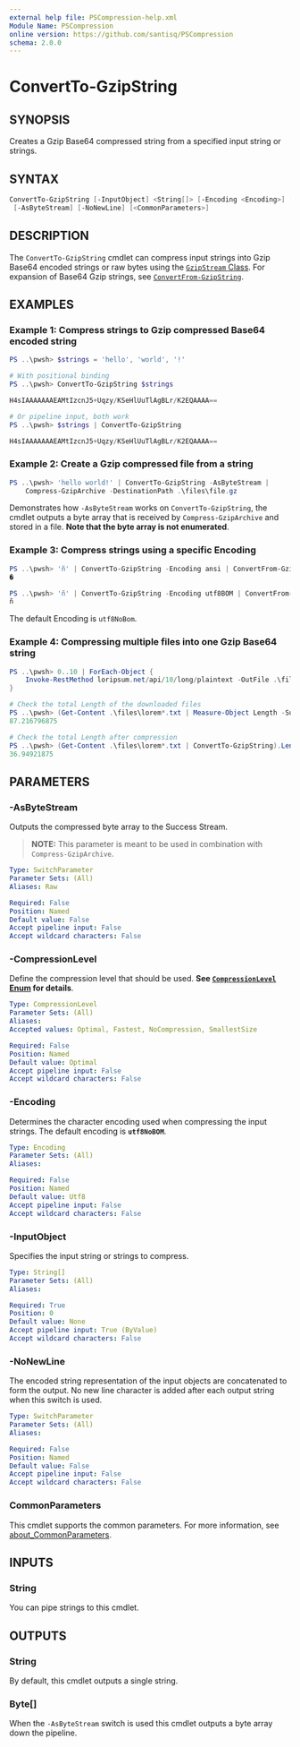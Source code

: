 ```yaml
---
external help file: PSCompression-help.xml
Module Name: PSCompression
online version: https://github.com/santisq/PSCompression
schema: 2.0.0
---
```


# ConvertTo-GzipString

## SYNOPSIS

Creates a Gzip Base64 compressed string from a specified input string or strings.

## SYNTAX

```powershell
ConvertTo-GzipString [-InputObject] <String[]> [-Encoding <Encoding>] [-CompressionLevel <CompressionLevel>]
 [-AsByteStream] [-NoNewLine] [<CommonParameters>]
```

## DESCRIPTION

The `ConvertTo-GzipString` cmdlet can compress input strings into Gzip Base64 encoded strings or raw bytes using the [`GzipStream` Class](https://learn.microsoft.com/en-us/dotnet/api/system.io.compression.gzipstream). For expansion of Base64 Gzip strings, see [`ConvertFrom-GzipString`](ConvertFrom-GzipString.md).

## EXAMPLES

### Example 1: Compress strings to Gzip compressed Base64 encoded string

```powershell
PS ..\pwsh> $strings = 'hello', 'world', '!'

# With positional binding
PS ..\pwsh> ConvertTo-GzipString $strings

H4sIAAAAAAAEAMtIzcnJ5+Uqzy/KSeHlUuTlAgBLr/K2EQAAAA==

# Or pipeline input, both work
PS ..\pwsh> $strings | ConvertTo-GzipString

H4sIAAAAAAAEAMtIzcnJ5+Uqzy/KSeHlUuTlAgBLr/K2EQAAAA==
```

### Example 2: Create a Gzip compressed file from a string

```powershell
PS ..\pwsh> 'hello world!' | ConvertTo-GzipString -AsByteStream |
    Compress-GzipArchive -DestinationPath .\files\file.gz
```

Demonstrates how `-AsByteStream` works on `ConvertTo-GzipString`, the cmdlet outputs a byte array that is received by `Compress-GzipArchive` and stored in a file. __Note that the byte array is not enumerated__.

### Example 3: Compress strings using a specific Encoding

```powershell
PS ..\pwsh> 'ñ' | ConvertTo-GzipString -Encoding ansi | ConvertFrom-GzipString
�

PS ..\pwsh> 'ñ' | ConvertTo-GzipString -Encoding utf8BOM | ConvertFrom-GzipString
ñ
```

The default Encoding is `utf8NoBom`.

### Example 4: Compressing multiple files into one Gzip Base64 string

```powershell
PS ..\pwsh> 0..10 | ForEach-Object {
    Invoke-RestMethod loripsum.net/api/10/long/plaintext -OutFile .\files\lorem$_.txt
}

# Check the total Length of the downloaded files
PS ..\pwsh> (Get-Content .\files\lorem*.txt | Measure-Object Length -Sum).Sum / 1kb
87.216796875

# Check the total Length after compression
PS ..\pwsh> (Get-Content .\files\lorem*.txt | ConvertTo-GzipString).Length / 1kb
36.94921875
```

## PARAMETERS

### -AsByteStream

Outputs the compressed byte array to the Success Stream.

> __NOTE:__ This parameter is meant to be used in combination with `Compress-GzipArchive`.

```yaml
Type: SwitchParameter
Parameter Sets: (All)
Aliases: Raw

Required: False
Position: Named
Default value: False
Accept pipeline input: False
Accept wildcard characters: False
```

### -CompressionLevel

Define the compression level that should be used.
__See [`CompressionLevel` Enum](https://learn.microsoft.com/en-us/dotnet/api/system.io.compression.compressionlevel) for details__.

```yaml
Type: CompressionLevel
Parameter Sets: (All)
Aliases:
Accepted values: Optimal, Fastest, NoCompression, SmallestSize

Required: False
Position: Named
Default value: Optimal
Accept pipeline input: False
Accept wildcard characters: False
```

### -Encoding

Determines the character encoding used when compressing the input strings. The default encoding is __`utf8NoBOM`__.

```yaml
Type: Encoding
Parameter Sets: (All)
Aliases:

Required: False
Position: Named
Default value: Utf8
Accept pipeline input: False
Accept wildcard characters: False
```

### -InputObject

Specifies the input string or strings to compress.

```yaml
Type: String[]
Parameter Sets: (All)
Aliases:

Required: True
Position: 0
Default value: None
Accept pipeline input: True (ByValue)
Accept wildcard characters: False
```

### -NoNewLine

The encoded string representation of the input objects are concatenated to form the output.
No new line character is added after each output string when this switch is used.

```yaml
Type: SwitchParameter
Parameter Sets: (All)
Aliases:

Required: False
Position: Named
Default value: False
Accept pipeline input: False
Accept wildcard characters: False
```

### CommonParameters

This cmdlet supports the common parameters. For more information, see [about_CommonParameters](http://go.microsoft.com/fwlink/?LinkID=113216).

## INPUTS

### String

You can pipe strings to this cmdlet.

## OUTPUTS

### String

By default, this cmdlet outputs a single string.

### Byte[]

When the `-AsByteStream` switch is used this cmdlet outputs a byte array down the pipeline.
